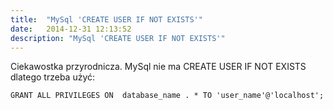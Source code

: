 ```yaml
---
title:  "MySql 'CREATE USER IF NOT EXISTS'"
date:   2014-12-31 12:13:52
description: "MySql 'CREATE USER IF NOT EXISTS'"
---
```


Ciekawostka przyrodnicza. MySql nie ma CREATE USER IF NOT EXISTS dlatego trzeba użyć:

```
GRANT ALL PRIVILEGES ON  database_name . * TO 'user_name'@'localhost';
```